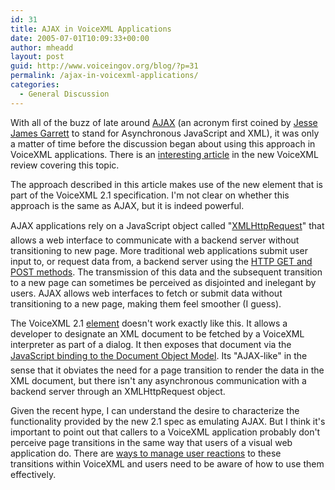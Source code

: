 ```yaml
---
id: 31
title: AJAX in VoiceXML Applications
date: 2005-07-01T10:09:33+00:00
author: mheadd
layout: post
guid: http://www.voiceingov.org/blog/?p=31
permalink: /ajax-in-voicexml-applications/
categories:
  - General Discussion
---
```

With all of the buzz of late around [AJAX](http://en.wikipedia.org/wiki/AJAX) (an acronym first coined by [Jesse James Garrett](http://www.adaptivepath.com/publications/essays/archives/000385.php) to stand for Asynchronous JavaScript and XML), it was only a matter of time before the discussion began about using this approach in VoiceXML applications. There is an [interesting article](http://www.voicexmlreview.org/columns/Jun2005_speak_listen.html) in the new VoiceXML review covering this topic.

The approach described in this article makes use of the new <data> element that is part of the VoiceXML 2.1 specification. I'm not clear on whether this approach is the same as AJAX, but it is indeed powerful.

AJAX applications rely on a JavaScript object called "[XMLHttpRequest](http://www.xml.com/pub/a/2005/02/09/xml-http-request.html)" that allows a web interface to communicate with a backend server without transitioning to new page. More traditional web applications submit user input to, or request data from, a backend server using the [HTTP GET and POST methods](http://www.w3.org/2001/tag/doc/whenToUseGet.html). The transmission of this data and the subsequent transition to a new page can sometimes be perceived as disjointed and inelegant by users. AJAX allows web interfaces to fetch or submit data without transitioning to a new page, making them feel smoother (I guess).

The VoiceXML 2.1 [<data> element](http://www.w3.org/TR/2005/CR-voicexml21-20050613/#sec-data) doesn't work exactly like this. It allows a developer to designate an XML document to be fetched by a VoiceXML interpreter as part of a dialog. It then exposes that document via the [JavaScript binding to the Document Object Model](http://www.w3.org/TR/DOM-Level-2-Core/ecma-script-binding.html). Its "AJAX-like" in the sense that it obviates the need for a page transition to render the data in the XML document, but there isn't any asynchronous communication with a backend server through an XMLHttpRequest object.

Given the recent hype, I can understand the desire to characterize the functionality provided by the new 2.1 spec as emulating AJAX. But I think it's important to point out that callers to a VoiceXML application probably don't perceive page transitions in the same way that users of a visual web application do. There are [ways to manage user reactions](http://cafe.bevocal.com/docs/vxml/fetching.html) to these transitions within VoiceXML and users need to be aware of how to use them effectively.